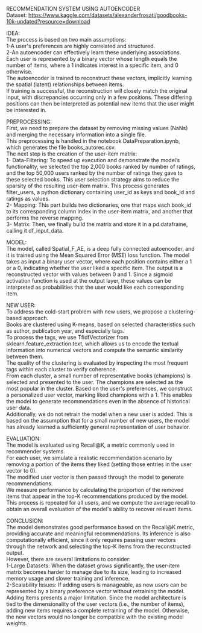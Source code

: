 RECOMMENDATION SYSTEM USING AUTOENCODER                               
Dataset: https://www.kaggle.com/datasets/alexanderfrosati/goodbooks-10k-updated?resource=download             
           
IDEA:            
The process is based on two main assumptions:                    
1-A user's preferences are highly correlated and structured.                
2-An autoencoder can effectively learn these underlying associations.                            
Each user is represented by a binary vector whose length equals the number of items, where a 1 indicates interest in a specific item, and 0 otherwise.                
The autoencoder is trained to reconstruct these vectors, implicitly learning the spatial (latent) relationships between items.                              
If training is successful, the reconstruction will closely match the original input, with discrepancies occurring only in a few positions. These differing positions can then be interpreted as potential new items that the  user might be interested in.           
                 
PREPROCESSING:                             
First, we need to prepare the dataset by removing missing values (NaNs) and merging the necessary information into a single file.                     
This preprocessing is handled in the notebook DataPreparation.ipynb, which generates the file books_autorec.csv.                
The next step is the creation of the user-item matrix:                      
1- Data-Filtering: To speed up execution and demonstrate the model’s functionality, we selected the top 2,000 books ranked by number of ratings, and the top 50,000 users ranked by the number of ratings they gave to these                       selected books. This user selection strategy aims to reduce the sparsity of the resulting user-item matrix. This process generates filter_users, a python dictionary containing user_id as keys and book_id and ratings as values.         
2- Mapping: This part builds two dictionaries, one that maps each book_id to its corresponding column index in the user-item matrix, and another that performs the reverse mapping.  
3- Matrix: Then, we finally build the matrix and store it in a pd.dataframe, calling it df_input_data.    
       
MODEL:     
The model, called Spatial_F_AE, is a deep fully connected autoencoder, and it is trained using the Mean Squared Error (MSE) loss function. The model takes as input a binary user vector, where each position contains either a 1 or a 0, indicating whether the user liked a specific item. The output is a reconstructed vector with values between 0 and 1. Since a sigmoid activation function is used at the output layer, these values can be interpreted as probabilities that the user would like each corresponding item.   

NEW USER:      
To address the cold-start problem with new users, we propose a clustering-based approach.     
Books are clustered using K-means, based on selected characteristics such as author, publication year, and especially tags.      
To process the tags, we use TfidfVectorizer from sklearn.feature_extraction.text, which allows us to encode the textual information into numerical vectors and compute the semantic similarity between them.      
The quality of the clustering is evaluated by inspecting the most frequent tags within each cluster to verify coherence.      
From each cluster, a small number of representative books (champions) is selected and presented to the user. The champions are selected as the most popular in the cluster. Based on the user's preferences, we construct a personalized user vector, marking liked champions with a 1. This enables the model to generate recommendations even in the absence of historical user data.  
Additionally, we do not retrain the model when a new user is added. This is based on the assumption that for a small number of new users, the model has already learned a sufficiently general representation of user behavior.    

EVALUATION:   
The model is evaluated using Recall@K, a metric commonly used in recommender systems.       
For each user, we simulate a realistic recommendation scenario by removing a portion of the items they liked (setting those entries in the user vector to 0).     
The modified user vector is then passed through the model to generate recommendations.      
We measure performance by calculating the proportion of the removed items that appear in the top-K recommendations produced by the model. This process is repeated for all users, and we compute the average recall to obtain an overall evaluation of the model's ability to recover relevant items.   

CONCLUSION:     
The model demonstrates good performance based on the Recall@K metric, providing accurate and meaningful recommendations. Its inference is also computationally efficient, since it only requires passing user vectors through the network and selecting the top-K items from the reconstructed output.      
However, there are several limitations to consider:     
1-Large Datasets: When the dataset grows significantly, the user-item matrix becomes harder to manage due to its size, leading to increased memory usage and slower training and inference.       
2-Scalability Issues: If adding users is manageable, as new users can be represented by a binary preference vector without retraining the model. Adding Items presents a major limitation. Since the model architecture is tied to the dimensionality of the user vectors (i.e., the number of items), adding new items requires a complete retraining of the model. Otherwise, the new vectors would no longer be compatible with the existing model weights.
